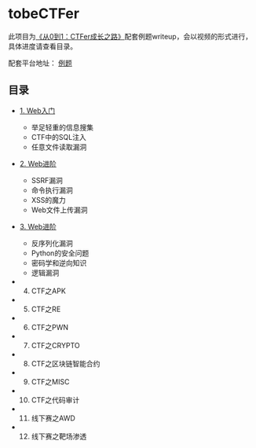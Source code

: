 # tobeCTFer

此项目为[《从0到1：CTFer成长之路》](https://union-click.jd.com/jdc?e=&p=AyIGZRprFQEaA1QTWhQyVlgNRQQlW1dCFFlQCxxKQgFHREkdSVJKSQVJHFRXFk9FUlpGQUpLCVBaTFhbXQtWVmpSWRtYHQYTD1Qaa3xxFQ4sWThRZ1ZTNUY4UWVadD1uIXUOHjdUK1sUAxAHVxNYFgsiN1Uca0NsEgZUGloUBxICVitaJQIVBlUZWhQAFANVGVklBRIOZUAOe1ZyTjx4J11pamAFXWslMhE3ZStbJQEiRTscWx0KR1JcGl8RBkcCB0gLHVEbVAAaCEAFFg5cSQ5BAyIFVBpfHA%3D%3D)配套例题writeup，会以视频的形式进行，具体进度请查看目录。

配套平台地址： [例题](https://book.nu1l.com/tasks/#/)

## 目录

- [1. Web入门](./ch01)
    - 举足轻重的信息搜集
    - CTF中的SQL注入
    - 任意文件读取漏洞

- [2. Web进阶](./ch02)
    - SSRF漏洞
    - 命令执行漏洞
    - XSS的魔力
    - Web文件上传漏洞

- [3. Web进阶](./ch03)
    - 反序列化漏洞
    - Python的安全问题
    - 密码学和逆向知识
    - 逻辑漏洞

- 4. CTF之APK
- 5. CTF之RE
- 6. CTF之PWN
- 7. CTF之CRYPTO
- 8. CTF之区块链智能合约
- 9. CTF之MISC
- 10. CTF之代码审计
- 11. 线下赛之AWD
- 12. 线下赛之靶场渗透
